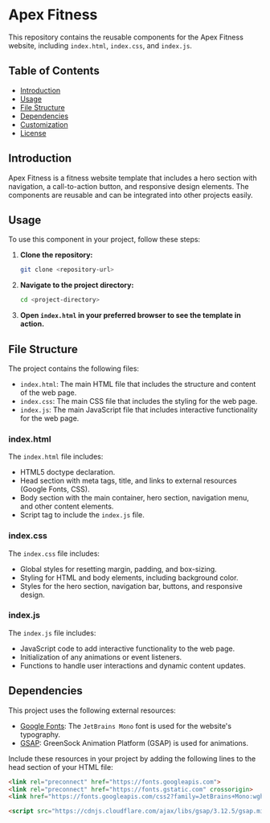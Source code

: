 # Apex Fitness

This repository contains the reusable components for the Apex Fitness website, including `index.html`, `index.css`, and `index.js`.

## Table of Contents

- [Introduction](#introduction)
- [Usage](#usage)
- [File Structure](#file-structure)
- [Dependencies](#dependencies)
- [Customization](#customization)
- [License](#license)

## Introduction

Apex Fitness is a fitness website template that includes a hero section with navigation, a call-to-action button, and responsive design elements. The components are reusable and can be integrated into other projects easily.

## Usage

To use this component in your project, follow these steps:

1. **Clone the repository:**

    ```bash
    git clone <repository-url>
    ```

2. **Navigate to the project directory:**

    ```bash
    cd <project-directory>
    ```

3. **Open `index.html` in your preferred browser to see the template in action.**

## File Structure

The project contains the following files:

- `index.html`: The main HTML file that includes the structure and content of the web page.
- `index.css`: The main CSS file that includes the styling for the web page.
- `index.js`: The main JavaScript file that includes interactive functionality for the web page.

### index.html

The `index.html` file includes:

- HTML5 doctype declaration.
- Head section with meta tags, title, and links to external resources (Google Fonts, CSS).
- Body section with the main container, hero section, navigation menu, and other content elements.
- Script tag to include the `index.js` file.

### index.css

The `index.css` file includes:

- Global styles for resetting margin, padding, and box-sizing.
- Styling for HTML and body elements, including background color.
- Styles for the hero section, navigation bar, buttons, and responsive design.

### index.js

The `index.js` file includes:

- JavaScript code to add interactive functionality to the web page.
- Initialization of any animations or event listeners.
- Functions to handle user interactions and dynamic content updates.

## Dependencies

This project uses the following external resources:

- [Google Fonts](https://fonts.google.com/specimen/JetBrains+Mono): The `JetBrains Mono` font is used for the website's typography.
- [GSAP](https://cdnjs.com/libraries/gsap): GreenSock Animation Platform (GSAP) is used for animations.

Include these resources in your project by adding the following lines to the head section of your HTML file:

```html
<link rel="preconnect" href="https://fonts.googleapis.com">
<link rel="preconnect" href="https://fonts.gstatic.com" crossorigin>
<link href="https://fonts.googleapis.com/css2?family=JetBrains+Mono:wght@100;800&display=swap" rel="stylesheet">

<script src="https://cdnjs.cloudflare.com/ajax/libs/gsap/3.12.5/gsap.min.js" integrity="sha512-7eHRwcbYkK4d9g/6tD/mhkf++eoTHwpNM9woBxtPUBWm67zeAfFC+HrdoE2GanKeocly/VxeLvIqwvCdk7qScg==" crossorigin="anonymous" referrerpolicy="no-referrer"></script>
